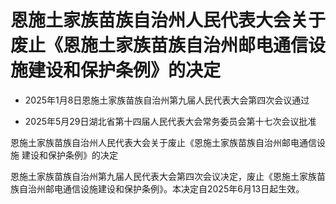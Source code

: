 # 恩施土家族苗族自治州人民代表大会关于废止《恩施土家族苗族自治州邮电通信设施建设和保护条例》的决定

- 2025年1月8日恩施土家族苗族自治州第九届人民代表大会第四次会议通过

- 2025年5月29日湖北省第十四届人民代表大会常务委员会第十七次会议批准

<!-- INFO END -->

恩施土家族苗族自治州人民代表大会关于废止《恩施土家族苗族自治州邮电通信设施 建设和保护条例》的决定

恩施土家族苗族自治州第九届人民代表大会第四次会议决定，废止《恩施土家族苗族自治州邮电通信设施建设和保护条例》。本决定自2025年6月13日起生效。
